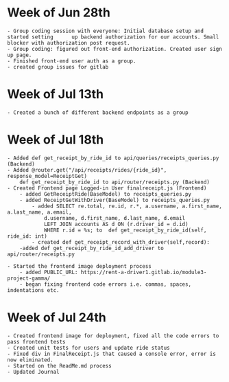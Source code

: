# Week of Jun 28th
    - Group coding session with everyone: Initial database setup and started setting      up backend authorization for our accounts. Small blocker with authorization post request.
    - Group coding: figured out front-end authorization. Created user sign up page.
    - Finished front-end user auth as a group.
    - created group issues for gitlab


# Week of Jul 13th
    - Created a bunch of different backend endpoints as a group


# Week of Jul 18th
    - Added def get_receipt_by_ride_id to api/queries/receipts_queries.py (Backend)
    - Added @router.get("/api/receipts/rides/{ride_id}", response_model=ReceiptGet)
        def get_receipt_by_ride_id to api/router/receipts.py (Backend)
    - Created Frontend page Logged-in User finalreceipt.js (Frontend)
        - added GetReceiptRide(BaseModel) to receipts_queries.py
        - added ReceiptGetWithDriver(BaseModel) to receipts_queries.py
            - added SELECT re.total, re.id, r.*, a.username, a.first_name, a.last_name, a.email,
                d.username, d.first_name, d.last_name, d.email
                LEFT JOIN accounts AS d ON (r.driver_id = d.id)
                WHERE r.id = %s; to  def get_receipt_by_ride_id(self, ride_id: int)
            - created def get_receipt_record_with_driver(self,record):
        -added def get_receipt_by_ride_id_add_driver to  api/router/receipts.py

    - Started the frontend image deployment process
        - added PUBLIC_URL: https://rent-a-driver1.gitlab.io/module3-project-gamma/
        - began fixing frontend code errors i.e. commas, spaces, indentations etc.

# Week of Jul 24th
    - Created frontend image for deployment, fixed all the code errors to pass frontend tests
    - Created unit tests for users and update ride status
    - Fixed div in FinalReceipt.js that caused a console error, error is now eliminated.
    - Started on the ReadMe.md process
    - Updated Journal

